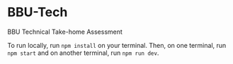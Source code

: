 # BBU-Tech

BBU Technical Take-home Assessment

To run locally, run ```npm install``` on your terminal. 
Then, on one terminal, run ```npm start``` and on another terminal, run ```npm run dev```.
